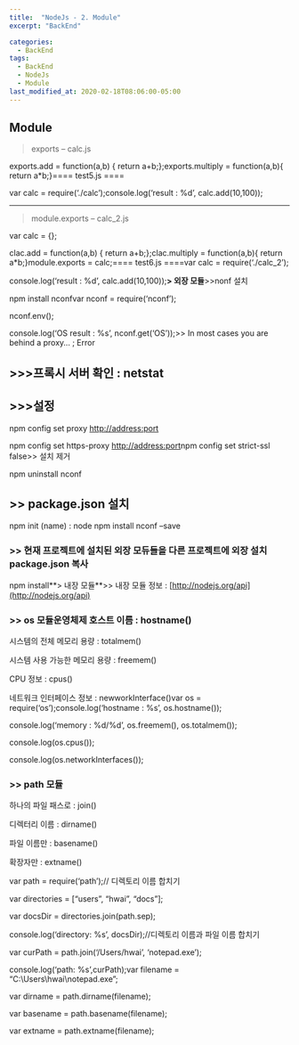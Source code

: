 ```yaml
---
title:  "NodeJs - 2. Module"
excerpt: "BackEnd"

categories:
  - BackEnd
tags:
  - BackEnd
  - NodeJs
  - Module
last_modified_at: 2020-02-18T08:06:00-05:00
---
```



## **Module**

> exports – calc.js

exports.add = function(a,b) { return a+b;};exports.multiply = function(a,b){ return a*b;}==== test5.js ====

var calc = require(‘./calc’);console.log(‘result : %d’, calc.add(10,100));

---

> module.exports – calc_2.js

var calc = {};

clac.add = function(a,b) { return a+b;};clac.multiply = function(a,b){ return a*b;}module.exports = calc;==== test6.js ====var calc = require(‘./calc_2’);

console.log(‘result : %d’, calc.add(10,100));**> 외장 모듈**>>nonf 설치

npm install nconfvar nconf = require(‘nconf’);

nconf.env();

console.log(‘OS result : %s’, nconf.get(‘OS’));>> In most cases you are behind a proxy… ; Error

## >>>프록시 서버 확인 : netstat

## >>>설정

npm config set proxy [http://address:port](http://address:port/)

npm config set https-proxy [http://address:port](http://address:port/)npm config set strict-ssl false>> 설치 제거

npm uninstall nconf

## >> package.json 설치

npm init (name) : node npm install nconf –save

### >> 현재 프로젝트에 설치된 외장 모듀들을 다른 프로젝트에 외장 설치 package.json 복사

npm install**> 내장 모듈**>> 내장 모듈 정보 : [http://nodejs.org/api](http://nodejs.org/api)

### >> os 모듈운영체제 호스트 이름 : hostname()

시스템의 전체 메모리 용량 : totalmem()

시스템 사용 가능한 메모리 용량 : freemem()

CPU 정보 : cpus()

네트워크 인터페이스 정보 : newworkInterface()var os = require(‘os’);console.log(‘hostname : %s’, os.hostname());

console.log(‘memory : %d/%d’, os.freemem(), os.totalmem());

console.log(os.cpus());

console.log(os.networkInterfaces());

### >> path 모듈

하나의 파일 패스로 : join()

디렉터리 이름 : dirname()

파일 이름만 : basename()

확장자만 : extname()

var path = require(‘path’);// 디렉토리 이름 합치기

var directories = [“users”, “hwai”, “docs”];

var docsDir = directories.join(path.sep);

console.log(‘directory: %s’, docsDir);//디렉토리 이름과 파일 이름 합치기

var curPath = path.join(‘/Users/hwai’, ‘notepad.exe’);

console.log(‘path: %s’,curPath);var filename = “C:\\Users\\hwai\\notepad.exe”;

var dirname = path.dirname(filename);

var basename = path.basename(filename);

var extname = path.extname(filename);